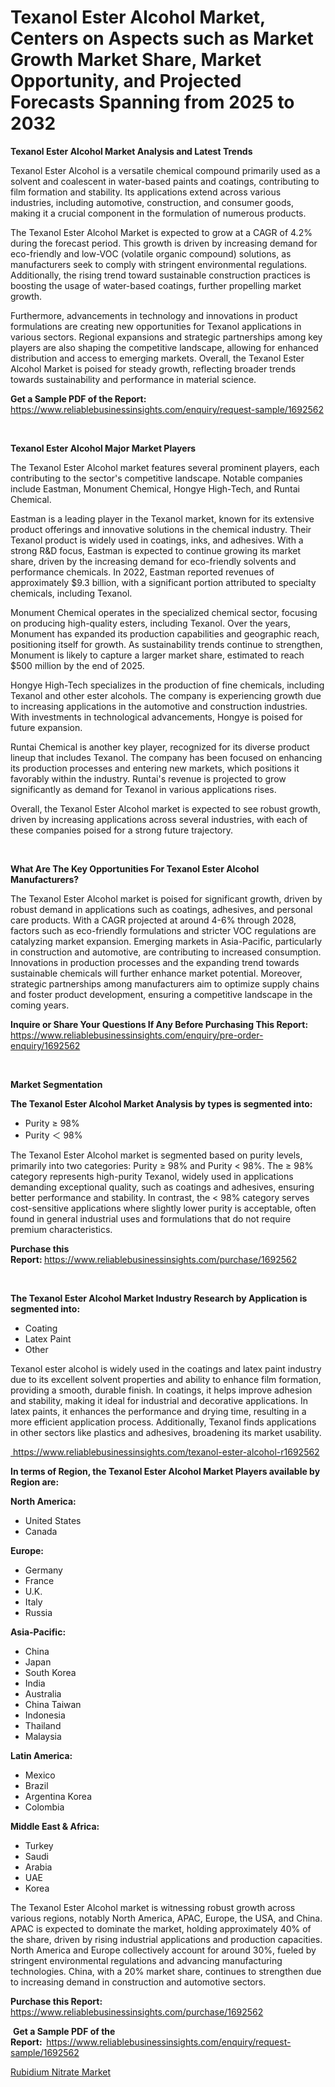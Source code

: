 <p><h1>Texanol Ester Alcohol Market, Centers on Aspects such as Market Growth Market Share, Market Opportunity, and Projected Forecasts Spanning from 2025 to 2032</h1></p><p><strong>Texanol Ester Alcohol Market Analysis and Latest Trends</strong></p>
<p><p>Texanol Ester Alcohol is a versatile chemical compound primarily used as a solvent and coalescent in water-based paints and coatings, contributing to film formation and stability. Its applications extend across various industries, including automotive, construction, and consumer goods, making it a crucial component in the formulation of numerous products.</p><p>The Texanol Ester Alcohol Market is expected to grow at a CAGR of 4.2% during the forecast period. This growth is driven by increasing demand for eco-friendly and low-VOC (volatile organic compound) solutions, as manufacturers seek to comply with stringent environmental regulations. Additionally, the rising trend toward sustainable construction practices is boosting the usage of water-based coatings, further propelling market growth. </p><p>Furthermore, advancements in technology and innovations in product formulations are creating new opportunities for Texanol applications in various sectors. Regional expansions and strategic partnerships among key players are also shaping the competitive landscape, allowing for enhanced distribution and access to emerging markets. Overall, the Texanol Ester Alcohol Market is poised for steady growth, reflecting broader trends towards sustainability and performance in material science.</p></p>
<p><strong>Get a Sample PDF of the Report:&nbsp;</strong> <a href="https://www.reliablebusinessinsights.com/enquiry/request-sample/1692562?utm_campaign=2125&utm_medium=2&utm_source=Github&utm_content=ia&utm_term=31012025&utm_id=texanol-ester-alcohol">https://www.reliablebusinessinsights.com/enquiry/request-sample/1692562</a></p>
<p>&nbsp;</p>
<p><strong>Texanol Ester Alcohol Major Market Players</strong></p>
<p><p>The Texanol Ester Alcohol market features several prominent players, each contributing to the sector's competitive landscape. Notable companies include Eastman, Monument Chemical, Hongye High-Tech, and Runtai Chemical.</p><p>Eastman is a leading player in the Texanol market, known for its extensive product offerings and innovative solutions in the chemical industry. Their Texanol product is widely used in coatings, inks, and adhesives. With a strong R&D focus, Eastman is expected to continue growing its market share, driven by the increasing demand for eco-friendly solvents and performance chemicals. In 2022, Eastman reported revenues of approximately $9.3 billion, with a significant portion attributed to specialty chemicals, including Texanol.</p><p>Monument Chemical operates in the specialized chemical sector, focusing on producing high-quality esters, including Texanol. Over the years, Monument has expanded its production capabilities and geographic reach, positioning itself for growth. As sustainability trends continue to strengthen, Monument is likely to capture a larger market share, estimated to reach $500 million by the end of 2025.</p><p>Hongye High-Tech specializes in the production of fine chemicals, including Texanol and other ester alcohols. The company is experiencing growth due to increasing applications in the automotive and construction industries. With investments in technological advancements, Hongye is poised for future expansion.</p><p>Runtai Chemical is another key player, recognized for its diverse product lineup that includes Texanol. The company has been focused on enhancing its production processes and entering new markets, which positions it favorably within the industry. Runtai's revenue is projected to grow significantly as demand for Texanol in various applications rises.</p><p>Overall, the Texanol Ester Alcohol market is expected to see robust growth, driven by increasing applications across several industries, with each of these companies poised for a strong future trajectory.</p></p>
<p>&nbsp;</p>
<p><strong>What Are The Key Opportunities For Texanol Ester Alcohol Manufacturers?</strong></p>
<p><p>The Texanol Ester Alcohol market is poised for significant growth, driven by robust demand in applications such as coatings, adhesives, and personal care products. With a CAGR projected at around 4-6% through 2028, factors such as eco-friendly formulations and stricter VOC regulations are catalyzing market expansion. Emerging markets in Asia-Pacific, particularly in construction and automotive, are contributing to increased consumption. Innovations in production processes and the expanding trend towards sustainable chemicals will further enhance market potential. Moreover, strategic partnerships among manufacturers aim to optimize supply chains and foster product development, ensuring a competitive landscape in the coming years.</p></p>
<p><strong>Inquire or Share Your Questions If Any Before Purchasing This Report:</strong> <a href="https://www.reliablebusinessinsights.com/enquiry/pre-order-enquiry/1692562?utm_campaign=2125&utm_medium=2&utm_source=Github&utm_content=ia&utm_term=31012025&utm_id=texanol-ester-alcohol">https://www.reliablebusinessinsights.com/enquiry/pre-order-enquiry/1692562</a></p>
<p>&nbsp;</p>
<p><strong>Market Segmentation</strong></p>
<p><strong>The Texanol Ester Alcohol Market Analysis by types is segmented into:</strong></p>
<p><ul><li>Purity ≥ 98%</li><li>Purity ＜ 98%</li></ul></p>
<p><p>The Texanol Ester Alcohol market is segmented based on purity levels, primarily into two categories: Purity ≥ 98% and Purity < 98%. The ≥ 98% category represents high-purity Texanol, widely used in applications demanding exceptional quality, such as coatings and adhesives, ensuring better performance and stability. In contrast, the < 98% category serves cost-sensitive applications where slightly lower purity is acceptable, often found in general industrial uses and formulations that do not require premium characteristics.</p></p>
<p><strong>Purchase this Report:&nbsp;</strong><a href="https://www.reliablebusinessinsights.com/purchase/1692562?utm_campaign=2125&utm_medium=2&utm_source=Github&utm_content=ia&utm_term=31012025&utm_id=texanol-ester-alcohol">https://www.reliablebusinessinsights.com/purchase/1692562</a></p>
<p>&nbsp;</p>
<p><strong>The Texanol Ester Alcohol Market Industry Research by Application is segmented into:</strong></p>
<p><ul><li>Coating</li><li>Latex Paint</li><li>Other</li></ul></p>
<p><p>Texanol ester alcohol is widely used in the coatings and latex paint industry due to its excellent solvent properties and ability to enhance film formation, providing a smooth, durable finish. In coatings, it helps improve adhesion and stability, making it ideal for industrial and decorative applications. In latex paints, it enhances the performance and drying time, resulting in a more efficient application process. Additionally, Texanol finds applications in other sectors like plastics and adhesives, broadening its market usability.</p></p>
<p><a href="https://www.reliablebusinessinsights.com/texanol-ester-alcohol-r1692562?utm_campaign=2125&utm_medium=2&utm_source=Github&utm_content=ia&utm_term=31012025&utm_id=texanol-ester-alcohol">&nbsp;https://www.reliablebusinessinsights.com/texanol-ester-alcohol-r1692562</a></p>
<p><strong>In terms of Region, the Texanol Ester Alcohol Market Players available by Region are:</strong></p>
<p>
    <p> <strong> North America: </strong>
        <ul>
            <li>United States</li>
            <li>Canada</li>
        </ul>
        </p> 
    <p> <strong> Europe: </strong>
        <ul>
            <li>Germany</li>
            <li>France</li>
            <li>U.K.</li>
            <li>Italy</li>
            <li>Russia</li>
        </ul>
        </p> 
    <p> <strong> Asia-Pacific: </strong>
        <ul>
            <li>China</li>
            <li>Japan</li>
            <li>South Korea</li>
            <li>India</li>
            <li>Australia</li>
            <li>China Taiwan</li>
            <li>Indonesia</li>
            <li>Thailand</li>
            <li>Malaysia</li>
        </ul>
        </p> 
    <p> <strong> Latin America: </strong>
        <ul>
            <li>Mexico</li>
            <li>Brazil</li>
            <li>Argentina Korea</li>
            <li>Colombia</li>
        </ul>
        </p> 
    <p> <strong> Middle East & Africa: </strong>
        <ul>
            <li>Turkey</li>
            <li>Saudi</li>
            <li>Arabia</li>
            <li>UAE</li>
            <li>Korea</li>
        </ul>
    </p>
    </p>
<p><p>The Texanol Ester Alcohol market is witnessing robust growth across various regions, notably North America, APAC, Europe, the USA, and China. APAC is expected to dominate the market, holding approximately 40% of the share, driven by rising industrial applications and production capacities. North America and Europe collectively account for around 30%, fueled by stringent environmental regulations and advancing manufacturing technologies. China, with a 20% market share, continues to strengthen due to increasing demand in construction and automotive sectors.</p></p>
<p><strong>Purchase this Report: </strong><a href="https://www.reliablebusinessinsights.com/purchase/1692562?utm_campaign=2125&utm_medium=2&utm_source=Github&utm_content=ia&utm_term=31012025&utm_id=texanol-ester-alcohol">https://www.reliablebusinessinsights.com/purchase/1692562</a></p>
<p>&nbsp;<strong>Get a Sample PDF of the Report:&nbsp;&nbsp;</strong><a href="https://www.reliablebusinessinsights.com/enquiry/request-sample/1692562?utm_campaign=2125&utm_medium=2&utm_source=Github&utm_content=ia&utm_term=31012025&utm_id=texanol-ester-alcohol">https://www.reliablebusinessinsights.com/enquiry/request-sample/1692562</a></p>
<p><strong></strong></p>
<p><p><a href="https://github.com/JubayerMia832/Market-Research-Report-List-1/blob/main/rubidium-nitrate-market.md?utm_campaign=2125&utm_medium=2&utm_source=Github&utm_content=ia&utm_term=31012025&utm_id=texanol-ester-alcohol">Rubidium Nitrate Market</a></p></p>